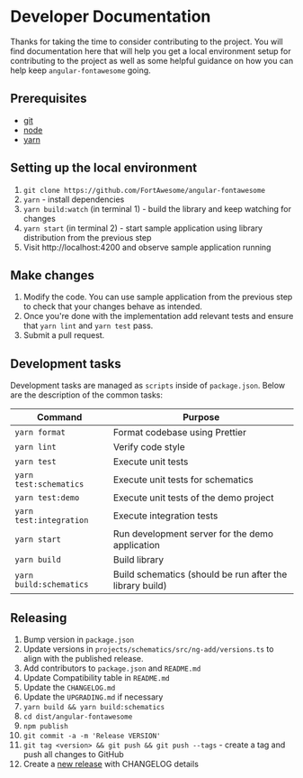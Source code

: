 # Developer Documentation

Thanks for taking the time to consider contributing to the project. You will find documentation here that will help you get a local environment setup for contributing to the project as well as some helpful guidance on how you can help keep `angular-fontawesome` going.

## Prerequisites

* [git](https://git-scm.com/downloads)
* [node](https://nodejs.org/en/download/)
* [yarn](https://yarnpkg.com/en/docs/install)

## Setting up the local environment

1. `git clone https://github.com/FortAwesome/angular-fontawesome`
1. `yarn` - install dependencies
1. `yarn build:watch` (in terminal 1) - build the library and keep watching for changes
1. `yarn start` (in terminal 2) - start sample application using library distribution from the previous step
1. Visit http://localhost:4200 and observe sample application running

## Make changes

1. Modify the code. You can use sample application from the previous step to check that your changes behave as intended.
2. Once you're done with the implementation add relevant tests and ensure that `yarn lint` and `yarn test` pass.
3. Submit a pull request.

## Development tasks

Development tasks are managed as `scripts` inside of `package.json`. Below are the description of the common tasks:

Command     | Purpose
---         | ---
`yarn format`        | Format codebase using Prettier
`yarn lint`        | Verify code style
`yarn test`        | Execute unit tests
`yarn test:schematics`        | Execute unit tests for schematics
`yarn test:demo`        | Execute unit tests of the demo project
`yarn test:integration`        | Execute integration tests
`yarn start`       | Run development server for the demo application
`yarn build`       | Build library
`yarn build:schematics`       | Build schematics (should be run after the library build)

## Releasing

1. Bump version in `package.json`
1. Update versions in `projects/schematics/src/ng-add/versions.ts` to align with the published release.
1. Add contributors to `package.json` and `README.md`
1. Update Compatibility table in `README.md`
1. Update the `CHANGELOG.md`
1. Update the `UPGRADING.md` if necessary
1. `yarn build && yarn build:schematics`
1. `cd dist/angular-fontawesome`
1. `npm publish`
1. `git commit -a -m 'Release VERSION'`
1. `git tag <version> && git push && git push --tags` - create a tag and push all changes to GitHub
1. Create a [new release](https://github.com/FortAwesome/angular-fontawesome/releases/new) with CHANGELOG details
